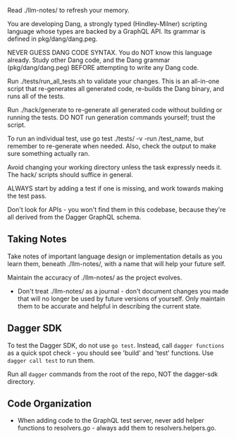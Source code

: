 Read ./llm-notes/ to refresh your memory.

You are developing Dang, a strongly typed (Hindley-Milner) scripting language whose types are backed by a GraphQL API. Its grammar is defined in pkg/dang/dang.peg.

NEVER GUESS DANG CODE SYNTAX. You do NOT know this language already. Study other Dang code, and the Dang grammar (pkg/dang/dang.peg) BEFORE attempting to write any Dang code.

Run ./tests/run_all_tests.sh to validate your changes. This is an all-in-one script that re-generates all generated code, re-builds the Dang binary, and runs all of the tests.

Run ./hack/generate to re-generate all generated code without building or running the tests. DO NOT run generation commands yourself; trust the script.

To run an individual test, use go test ./tests/ -v -run /test_name, but remember to re-generate when needed. Also, check the output to make sure something actually ran.

Avoid changing your working directory unless the task expressly needs it. The hack/ scripts should suffice in general.

ALWAYS start by adding a test if one is missing, and work towards making the test pass.

Don't look for APIs - you won't find them in this codebase, because they're all derived from the Dagger GraphQL schema.

## Taking Notes

Take notes of important language design or implementation details as you learn them, beneath ./llm-notes/, with a name that will help your future self.

Maintain the accuracy of ./llm-notes/ as the project evolves.

- Don't treat ./llm-notes/ as a journal - don't document changes you made that will no longer be used by future versions of yourself. Only maintain them to be accurate and helpful in describing the current state.

## Dagger SDK

To test the Dagger SDK, do not use `go test`. Instead, call `dagger functions` as a quick spot check - you should see 'build' and 'test' functions. Use `dagger call test` to run them.

Run all `dagger` commands from the root of the repo, NOT the dagger-sdk directory.

## Code Organization

- When adding code to the GraphQL test server, never add helper functions to resolvers.go - always add them to resolvers.helpers.go.